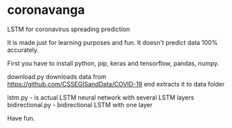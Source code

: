 # coronavanga
LSTM for coronavirus spreading prediction

It is made just for learning purposes and fun.
It doesn't predict data 100% accurately.


First you have to install python, pip, keras and tensorflow, pandas, numpy.



download.py downloads data from https://github.com/CSSEGISandData/COVID-19 end extracts it to data folder

lstm.py - is actual LSTM neural network with several LSTM layers
bidirectional.py - bidirectional LSTM with one layer


Have fun.
